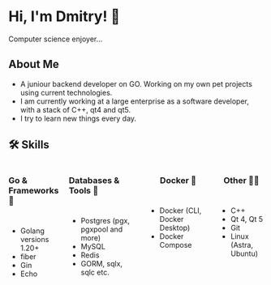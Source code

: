<h1 id="hi-i-m-dmitry-">Hi, I&#39;m Dmitry! 👋</h1>
<p>Computer science enjoyer...</p>
<h2 id="-about-me">About Me</h2>
<ul>
<li>A juniour backend developer on GO. Working on my own pet projects using current technologies.</li>
<li>I am currently working at a large enterprise as a software developer, with a stack of C++, qt4 and qt5.</li>
<li>I try to learn new things every day.</li>
</ul>
<h2 id="-skills">🛠 Skills</h2>
<div style="display: flex; gap: 20px;">
  <!-- Column for Go and related technologies -->
  <div style="display: flex; flex-direction: column; gap: 10px; align-items: center;">
    <h3>Go & Frameworks 🚀</h3>
    <ul>
    <li>Golang versions 1.20+</li>
    <li>fiber</li>
    <li>Gin</li>
    <li>Echo</li>
    </ul>
  </div>
  <!-- Column for Databases -->
  <div style="display: flex; flex-direction: column; gap: 10px; align-items: center;">
    <h3>Databases & Tools 💾</h3>
    <ul>
    <li>Postgres (pgx, pgxpool and more)</li>
    <li>MySQL</li>
    <li>Redis</li>
    <li>GORM, sqlx, sqlc etc.</li>
    </ul>
  </div>
  <!-- Column for Docker -->
  <div style="display: flex; flex-direction: column; gap: 10px; align-items: center;">
    <h3>Docker 🐋</h3>
    <ul>
    <li>Docker (CLI, Docker Desktop)</li>
    <li>Docker Compose</li>
    </ul>
  </div>
  <!-- Cpp and QT -->
  <div style="display: flex; flex-direction: column; gap: 10px; align-items: center;">
    <h3>Other 🧑‍💻</h3>
    <ul>
    <li>C++</li>
    <li>Qt 4, Qt 5</li>
    <li>Git</li>
    <li>Linux (Astra, Ubuntu)</li>
    </ul>
  </div>
</div>
